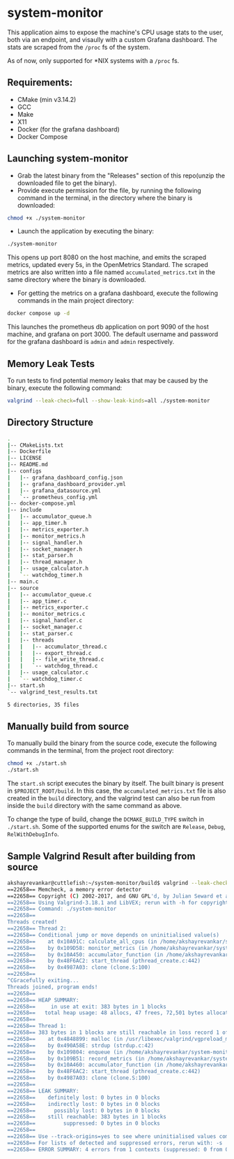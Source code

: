 # system-monitor

This application aims to expose the machine's CPU usage stats to the user, both via an endpoint, and visaully with a custom Grafana dashboard. The stats are scraped from the `/proc` fs of the system.

As of now, only supported for *NIX systems with a `/proc` fs.

## Requirements:
- CMake (min v3.14.2)
- GCC
- Make
- X11
- Docker (for the grafana dashboard)
- Docker Compose

## Launching system-monitor
- Grab the latest binary from the "Releases" section of this repo(unzip the downloaded file to get the binary).
- Provide execute permission for the file, by running the following command in the terminal, in the directory where the binary is downloaded:
```bash
chmod +x ./system-monitor
```
- Launch the application by executing the binary:
```bash
./system-monitor
```
This opens up port 8080 on the host machine, and emits the scraped metrics, updated every 5s, in the OpenMetrics Standard. The scraped metrics are also written into a file named `accumulated_metrics.txt` in the same directory where the binary is downloaded.
- For getting the metrics on a grafana dashboard, execute the following commands in the main project directory:
```bash
docker compose up -d
```
This launches the prometheus db application on port 9090 of the host machine, and grafana on port 3000. The default username and password for the grafana dashboard is `admin` and `admin` respectively.

## Memory Leak Tests
To run tests to find potential memory leaks that may be caused by the binary, execute the following command:
```bash
valgrind --leak-check=full --show-leak-kinds=all ./system-monitor
```


## Directory Structure
```bash
.
|-- CMakeLists.txt
|-- Dockerfile
|-- LICENSE
|-- README.md
|-- configs
|   |-- grafana_dashboard_config.json
|   |-- grafana_dashboard_provider.yml
|   |-- grafana_datasource.yml
|   `-- prometheus_config.yml
|-- docker-compose.yml
|-- include
|   |-- accumulator_queue.h
|   |-- app_timer.h
|   |-- metrics_exporter.h
|   |-- monitor_metrics.h
|   |-- signal_handler.h
|   |-- socket_manager.h
|   |-- stat_parser.h
|   |-- thread_manager.h
|   |-- usage_calculator.h
|   `-- watchdog_timer.h
|-- main.c
|-- source
|   |-- accumulator_queue.c
|   |-- app_timer.c
|   |-- metrics_exporter.c
|   |-- monitor_metrics.c
|   |-- signal_handler.c
|   |-- socket_manager.c
|   |-- stat_parser.c
|   |-- threads
|   |   |-- accumulator_thread.c
|   |   |-- export_thread.c
|   |   |-- file_write_thread.c
|   |   `-- watchdog_thread.c
|   |-- usage_calculator.c
|   `-- watchdog_timer.c
|-- start.sh
`-- valgrind_test_results.txt

5 directories, 35 files
```

## Manually build from source
To manually build the binary from the source code, execute the following commands in the terminal, from the project root directory:
```bash
chmod +x ./start.sh
./start.sh
```
The `start.sh` script executes the binary by itself. The built binary is present in `$PROJECT_ROOT/build`. In this case, the `accumulated_metrics.txt` file is also created in the `build` directory, and the valgrind test can also be run from inside the `build` directory with the same command as above.

To change the type of build, change the `DCMAKE_BUILD_TYPE` switch in `./start.sh`. Some of the supported enums for the switch are `Release`, `Debug`, `RelWithDebugInfo`.

## Sample Valgrind Result after building from source
```bash
akshayrevankar@cuttlefish:~/system-monitor/build$ valgrind --leak-check=full --show-leak-kinds=all ./system-monitor
==22658== Memcheck, a memory error detector
==22658== Copyright (C) 2002-2017, and GNU GPL'd, by Julian Seward et al.
==22658== Using Valgrind-3.18.1 and LibVEX; rerun with -h for copyright info
==22658== Command: ./system-monitor
==22658==
Threads created!
==22658== Thread 2:
==22658== Conditional jump or move depends on uninitialised value(s)
==22658==    at 0x10A91C: calculate_all_cpus (in /home/akshayrevankar/system-monitor/build/system-monitor)
==22658==    by 0x109D58: monitor_metrics (in /home/akshayrevankar/system-monitor/build/system-monitor)
==22658==    by 0x10A450: accumulator_function (in /home/akshayrevankar/system-monitor/build/system-monitor)
==22658==    by 0x48F6AC2: start_thread (pthread_create.c:442)
==22658==    by 0x4987A03: clone (clone.S:100)
==22658==
^CGracefully exiting...
Threads joined, program ends!
==22658==
==22658== HEAP SUMMARY:
==22658==     in use at exit: 383 bytes in 1 blocks
==22658==   total heap usage: 48 allocs, 47 frees, 72,501 bytes allocated
==22658==
==22658== Thread 1:
==22658== 383 bytes in 1 blocks are still reachable in loss record 1 of 1
==22658==    at 0x4848899: malloc (in /usr/libexec/valgrind/vgpreload_memcheck-amd64-linux.so)
==22658==    by 0x490A58E: strdup (strdup.c:42)
==22658==    by 0x109804: enqueue (in /home/akshayrevankar/system-monitor/build/system-monitor)
==22658==    by 0x109B51: record_metrics (in /home/akshayrevankar/system-monitor/build/system-monitor)
==22658==    by 0x10A460: accumulator_function (in /home/akshayrevankar/system-monitor/build/system-monitor)
==22658==    by 0x48F6AC2: start_thread (pthread_create.c:442)
==22658==    by 0x4987A03: clone (clone.S:100)
==22658==
==22658== LEAK SUMMARY:
==22658==    definitely lost: 0 bytes in 0 blocks
==22658==    indirectly lost: 0 bytes in 0 blocks
==22658==      possibly lost: 0 bytes in 0 blocks
==22658==    still reachable: 383 bytes in 1 blocks
==22658==         suppressed: 0 bytes in 0 blocks
==22658==
==22658== Use --track-origins=yes to see where uninitialised values come from
==22658== For lists of detected and suppressed errors, rerun with: -s
==22658== ERROR SUMMARY: 4 errors from 1 contexts (suppressed: 0 from 0)
```

